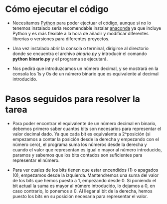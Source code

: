 # Cómo ejecutar el código

- Necesitamos [Python](https://www.python.org/) para poder ejectuar el código, aunque si no lo tenemos instalado sería recomendable instalar [anaconda](https://www.anaconda.com/products/individual) ya que incluye Python y es más flexible a la hora de añadir y modificar diferentes librerias o versiones para diferentes proyectos.

- Una vez instalado abrir la consola o terminal, dirigirse al directorio donde se encuentra el archivo _binario.py_ y introducir el comando **python binario.py** y el programa se ejecutará.

- Nos pedirá que introduzcamos un número decimal, y se mostrará en la consola los 1s y 0s de un número binario que es equivalente al decimal introducido.

# Pasos seguidos para resolver la tarea

- Para poder encontrar el equivalente de un número decimal en binario, debemos primero saber cuantos bits son necesarios para representar el valor decimal dado. Ya que cada bit es equivalente a 2^posición (si empezamos a contar la posición desde la derecha y empezando con el número cero), el programa suma los números desde la derecha y cuando el valor que representan es igual o mayor al número introducido, paramos y sabemos que los bits contados son suficientes para representar el número.

- Para ver cuales de los bits tienen que estar encendidos (1) o apagados (0), empezamos desde la izquierda. Mantendremos una suma del valor de los bits que hemos puesto a 1, empezando desde 0. Si poniendo el bit actual la suma es mayor al número introducido, lo dejamos a 0, en caso contrario, lo ponemos a 0. Al llegar al bit de la derecha, hemos puesto los bits en su posición necesaria para representar el valor.

